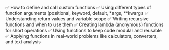 ✅ How to define and call custom functions
✅ Using different types of function arguments (positional, keyword, default, *args, **kwargs
✅ Understanding return values and variable scope
✅ Writing recursive functions and when to use them
✅ Creating lambda (anonymous) functions for short operations
✅ Using functions to keep code modular and reusable
✅ Applying functions in real-world problems like calculators, converters, and text analysis
 
 
